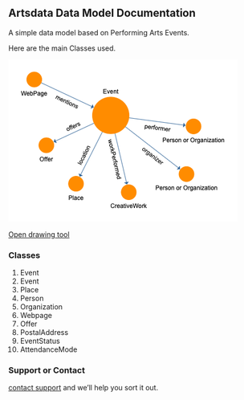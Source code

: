 ## Artsdata Data Model Documentation

A simple data model based on Performing Arts Events.

Here are the main Classes used.

![Image](images/Artsdata_Event_Model.png)

[Open drawing tool](https://www.yworks.com/yed-live/?file=https://gist.githubusercontent.com/saumier/0b09f57a9eedb32a8ca7c1081cb13cb3/raw/ba5848461df12c4655b3f4ca4e7ea0d60588e153/Artsdata_Event_Model)


### Classes

1. Event
2. Event
3. Place
4. Person
5. Organization
6. Webpage
7. Offer
8. PostalAddress
9. EventStatus
10. AttendanceMode

### Support or Contact

[contact support](email:support@culturecreates.com) and we’ll help you sort it out.
